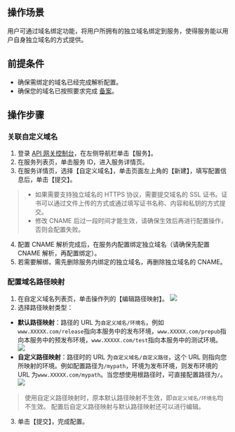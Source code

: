 ## 操作场景
用户可通过域名绑定功能，将用户所拥有的独立域名绑定到服务，使得服务能以用户自身独立域名的方式提供。

## 前提条件
- 确保需绑定的域名已经完成解析配置。
- 确保您的域名已按照要求完成 [备案](https://intl.cloud.tencent.com/document/product/1022/34607)。

## 操作步骤

### 关联自定义域名
1. 登录 [API 网关控制台](https://console.cloud.tencent.com/apigateway/index?rid=1)，在左侧导航栏单击【服务】。
2. 在服务列表页，单击服务 ID，进入服务详情页。
3. 在服务详情页，选择【自定义域名】，单击页面左上角的【新建】，填写配置信息后，单击【提交】。
>
> - 如果需要支持独立域名的 HTTPS 协议，需要提交域名的 SSL 证书。证书可以通过文件上传的方式或通过填写证书名称、内容和私钥的方式提交。
> - 修改 CNAME 后过一段时间才能生效，请确保生效后再进行配置操作，否则会配置失败。
4. 配置 CNAME 解析完成后，在服务内配置绑定独立域名（请确保先配置 CNAME 解析，再配置绑定）。
5. 若需要解绑，需先删除服务内绑定的独立域名，再删除独立域名的 CNAME。

### 配置域名路径映射
1. 在自定义域名列表页，单击操作列的【编辑路径映射】。
![](https://main.qcloudimg.com/raw/3a32b52150e2c281baf921543c1f9eed.png)
2. 选择路径映射类型：
 - **默认路径映射**：路径的 URL 为`自定义域名/环境名`，例如`www.XXXXX.com/release`指向本服务中的发布环境，`www.XXXXX.com/prepub`指向本服务中的预发布环境，`www.XXXXX.com/test`指向本服务中的测试环境。
 ![](https://main.qcloudimg.com/raw/72d65ac0190da0757d05837e4223f515.png)
 - **自定义路径映射**：路径时的 URL 为`自定义域名/自定义路径`，这个 URL 则指向您所映射的环境。例如配置路径为`/mypath`，环境为发布环境，则发布环境的 URL 为`www.XXXXX.com/mypath`。当您想使用根路径时，可直接配置路径为`/`。
 ![](https://main.qcloudimg.com/raw/72d65ac0190da0757d05837e4223f515.png)
 >使用自定义路径映射时，原本默认路径映射不生效，即`自定义域名/环境名`均不生效。
配置后自定义路径映射与默认路径映射还可以进行编辑。
3. 单击【提交】，完成配置。




